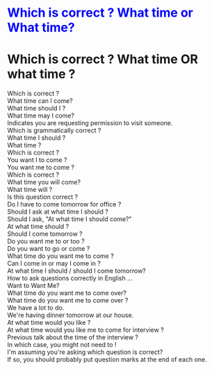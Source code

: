 
<html>

<head> 

<h1 style="color:blue;">Which is correct ? What time or What time?</h1>

</head>

<body> <!-- This is the beginning of where you place your website content.
The following text is only for demo purposes. Replace it with your own.
Notice the "<br>" tags are line breaks, and format the text to look like
stanzas. Each "stanza" is opened and closed with <p>, which are paragraph
tags.-->

<h1>  Which is correct ? What time  OR what time ? </h1>

<p>Which is correct ?<br>
What time can I come?<br>
What time should I ?<br>
What time may I come?<br>
Indicates you are requesting permission to visit someone.<br>
Which is grammatically correct ?<br>
What time I should ? <br>
What time ? <br>
Which is correct ? <br>
You want I to come ? <br>
You want me to come ? <br>
Which is correct ?  <br>
What time you will come? <br>
What time will ? <br>
Is this question correct ? <br>
Do I have to come tomorrow for office ? <br>
Should I ask at what time I should ? <br>
Should I ask, "At what time I should come?" <br>
At what time should ? <br>
Should I come tomorrow ? <br>
Do you want me to or too ? <br>
Do you want to go or come ?  <br>
What time do you want me to come ? <br>
Can I come in or may I come in ? <br>
At what time I should / should I come tomorrow?  <br>
How to ask questions correctly in English ... <br>
Want to Want Me? <br>
What time do you want me to come over?  <br>
What time do you want me to come over ?  <br>
We have a lot to do. <br>
We're having dinner tomorrow at our house. <br>
At what time would you like ? <br>
At what time would you like me to come for interview ?  <br>
Previous talk about the time of the interview ?  <br>
In which case, you might not need to ! <br>
I'm assuming you're asking which question is correct? <br>
If so, you should probably put question marks at the end of each one. <br>
</p>


</body>

</html>
